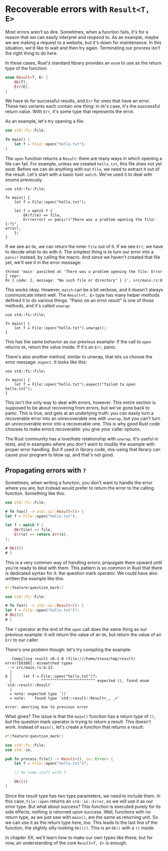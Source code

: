 # Recoverable errors with `Result<T, E>`

Most errors aren't so dire. Sometimes, when a function fails, it's for a reason
that we can easily interpret and respond to. As an example, maybe we are
making a request to a website, but it's down for maintenance. In this
situation, we'd like to wait and then try again. Terminating our process isn't
the right thing to do here.

In these cases, Rust's standard library provides an `enum` to use as the return
type of the function:

```rust
enum Result<T, E> {
    Ok(T),
    Err(E),
}
```

We have `Ok` for successful results, and `Err` for ones that have an error.
These two variants each contain one thing: in `Ok`'s case, it's the successful
return value. With `Err`, it's some type that represents the error.

As an example, let's try opening a file:

```rust
use std::fs::File;

fn main() {
    let f = File::open("hello.txt");
}
```

The `open` function returns a `Result`: there are many ways in which opening
a file can fail. For example, unless we created `hello.txt`, this file does
not yet exist. Before we can do anything with our `File`, we need to extract
it out of the result. Let's start with a basic tool: `match`. We've used it
to deal with enums previously.

```rust,should_panic
use std::fs::File;

fn main() {
    let f = File::open("hello.txt");

    let f = match f {
        Ok(file) => file,
        Err(error) => panic!("There was a problem opening the file: {:?}",
error),
    };
}
```

If we see an `Ok`, we can return the inner `file` out of it. If we see `Err`,
we have to decide what to do with it. The simplest thing is to turn our error
into a `panic!` instead, by calling the macro. And since we haven't created
that file yet, we'll see it in the error message:

```text
thread 'main' panicked at 'There was a problem opening the file: Error { repr:
Os { code: 2, message: "No such file or directory" } }', src/main.rs:8
```

This works okay. However, `match` can be a bit verbose, and it doesn't always
communicate intent well. The `Result<T, E>` type has many helper methods
defined it to do various things. "Panic on an error result" is one of those
methods, and it's called `unwrap`:

```rust,should_panic
use std::fs::File;

fn main() {
    let f = File::open("hello.txt").unwrap();
}
```

This has the same behavior as our previous example: If the call to `open`
returns `Ok`, return the value inside. If it's an `Err`, panic.

There's also another method, similar to unwrap, that lets us choose the error
message: `expect`. It looks like this:

```rust,should_panic
use std::fs::File;

fn main() {
    let f = File::open("hello.txt").expect("failed to open hello.txt");
}
```

This isn't the only way to deal with errors, however. This entire section is
supposed to be about recovering from errors, but we've gone back to panic.
This is true, and gets at an underlying truth: you can easily turn a
recoverable error into an unrecoverable one with `unwrap`, but you can't turn
an unrecoverable error into a recoverable one. This is why good Rust code
chooses to make errors recoverable: you give your caller options.

The Rust community has a love/hate relationship with `unwrap`. It's useful
in tests, and in examples where you don't want to muddy the example with proper
error handling. But if used in library code, mis-using that library can cause
your program to blow up, and that's not good.

## Propagating errors with `?`

Sometimes, when writing a function, you don't want to handle the error where
you are, but instead would prefer to return the error to the calling function.
Something like this:

```rust
use std::fs::File;

# fn foo() -> std::io::Result<()> {
let f = File::open("hello.txt");

let f = match f {
    Ok(file) => file,
    Err(e) => return Err(e),
};

# Ok(())
# }
```

This is a very common way of handling errors: propagate them upward until
you're ready to deal with them. This pattern is so common in Rust that there is
dedicated syntax for it: the question mark operator. We could have also written
the example like this:

```rust
#![feature(question_mark)]

use std::fs::File;

# fn foo() -> std::io::Result<()> {
let f = File::open("hello.txt")?;
# Ok(())
# }
```

The `?` operator at the end of the `open` call does the same thing as our
previous example: It will return the value of an `Ok`, but return the value of
an `Err` to our caller.

There's one problem though: let's try compiling the example:

```rust,ignore
   Compiling result v0.1.0 (file:///home/steve/tmp/result)
error[E0308]: mismatched types
 --> src/main.rs:6:13
  |
6 |     let f = File::open("hello.txt")?;
  |             ^^^^^^^^^^^^^^^^^^^^^^^^ expected (), found enum
`std::result::Result`
  |
  = note: expected type `()`
  = note:    found type `std::result::Result<_, _>`

error: aborting due to previous error
```

What gives? The issue is that the `main()` function has a return type of `()`,
but the question mark operator is trying to return a result. This doesn't work.
Instead of `main()`, let's create a function that returns a result:

```rust
#![feature(question_mark)]

use std::fs::File;
use std::io;

pub fn process_file() -> Result<(), io::Error> {
    let f = File::open("hello.txt")?;

    // do some stuff with f

    Ok(())
}
```

Since the result type has two type parameters, we need to include them. In this
case, `File::open` returns an `std::io::Error`, so we will use it as our error
type. But what about success? This function is executed purely for its side
effects; nothing is returned upon success. Well, functions with no return type,
as we just saw with `main()`, are the same as returning unit. So we can use
it as the return type here, too. This leads to the last line of the function,
the slightly silly-looking `Ok(())`. This is an `Ok()` with a `()` inside.

In chapter XX, we'll learn how to make our own types like these, but for now,
an understanding of the core `Result<T, E>` is enough.
